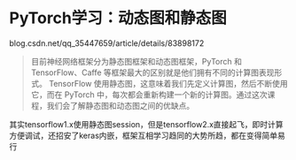 # PyTorch学习：动态图和静态图




blog.csdn.net/qq_35447659/article/details/83898172



>目前神经网络框架分为静态图框架和动态图框架，PyTorch 和 TensorFlow、Caffe 等框架最大的区别就是他们拥有不同的计算图表现形式。 TensorFlow 使用静态图，这意味着我们先定义计算图，然后不断使用它，而在 PyTorch 中，每次都会重新构建一个新的计算图。通过这次课程，我们会了解静态图和动态图之间的优缺点。



其实tensorflow1.x使用静态图session，但是tensorflow2.x直接起飞，即时计算方便调试，还招安了keras内嵌，框架互相学习趋同的大势所趋，都在变得简单易行
